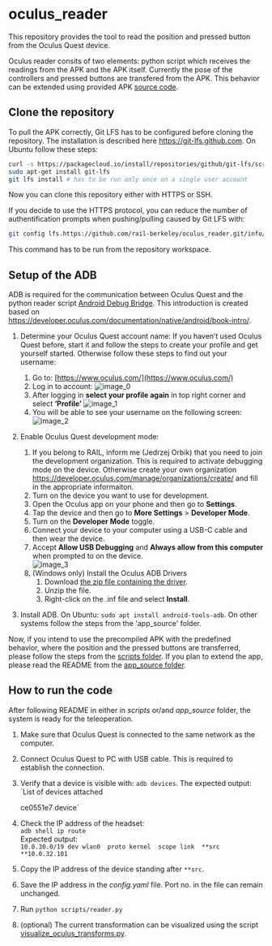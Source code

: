 # oculus_reader

This repository provides the tool to read the position and pressed button from the Oculus Quest device.

Oculus reader consits of two elements: python script which receives the readings from the APK and the APK itself. Currently the pose of the controllers and pressed buttons are transfered from the APK. This behavior can be extended using provided APK [source code](app_source).

## Clone the repository

To pull the APK correctly, Git LFS has to be configured before cloning the repository. The installation is described here https://git-lfs.github.com. On Ubuntu follow these steps:

```bash
curl -s https://packagecloud.io/install/repositories/github/git-lfs/script.deb.sh | sudo bash
sudo apt-get install git-lfs
git lfs install # has to be run only once on a single user account
```

Now you can clone this repository either with HTTPS or SSH.

If you decide to use the HTTPS protocol, you can reduce the number of authentification prompts when pushing/pulling caused by Git LFS with:

```bash
git config lfs.https://github.com/rail-berkeley/oculus_reader.git/info/lfs.locksverify false
```

This command has to be run from the repository workspace.

## Setup of the ADB

ADB is required for the communication between Oculus Quest and the python reader script [Android Debug Bridge](https://developer.android.com/studio/command-line/adb). This introduction is created based on <https://developer.oculus.com/documentation/native/android/book-intro/>.

1. Determine your Oculus Quest account name:
If you haven’t used Oculus Quest before, start it and follow the steps to create your profile and get yourself started. Otherwise follow these steps to find out your username:
    1. Go to: [https://www.oculus.com/](https://www.oculus.com/) 
    2. Log in to account:
    ![image_0](https://user-images.githubusercontent.com/14967831/106832581-c7288f00-6646-11eb-91e0-3b74e81a58ba.png)
    3. After logging in **select your profile again** in top right corner and select **‘Profile’**
    ![image_1](https://user-images.githubusercontent.com/14967831/106832585-c859bc00-6646-11eb-9a3d-3a55f844ee37.png)
    4. You will be able to see your username on the following screen:
    ![image_2](https://user-images.githubusercontent.com/14967831/106832678-f7702d80-6646-11eb-823e-1001d6bffe01.png)
2. Enable Oculus Quest development mode:
    1. If you belong to RAIL, inform me (Jedrzej Orbik) that you need to join the development organization. This is required to activate debugging mode on the device. Otherwise create your own organization <https://developer.oculus.com/manage/organizations/create/> and fill in the appropriate informaiton.
    2. Turn on the device you want to use for development.
    3. Open the Oculus app on your phone and then go to **Settings**.
    4. Tap the device and then go to **More Settings** > **Developer Mode**.
    5. Turn on the **Developer Mode** toggle.
    6. Connect your device to your computer using a USB-C cable and then wear the device.
    7. Accept **Allow USB Debugging** and **Always allow from this computer** when prompted to on the device.  
        ![image_3](https://user-images.githubusercontent.com/14967831/104061507-048d2e80-51f9-11eb-8327-7917f6a1ab60.png)  
    8. (Windows only) Install the Oculus ADB Drivers
        1. Download [the zip file containing the driver](https://developer.oculus.com/downloads/package/oculus-adb-drivers/).
        2. Unzip the file.
        3. Right-click on the .inf file and select **Install**.

3. Install ADB. On Ubuntu: `sudo apt install android-tools-adb`. On other systems follow the steps from the 'app_source' folder.

Now, if you intend to use the precompiled APK with the predefined behavior, where the position and the pressed buttons are transferred, please follow the steps from the [scripts folder](scripts/README.md). If you plan to extend the app, please read the README from the [app_source folder](app_source/README.md).

## How to run the code

After following README in either in *scripts* or/and *app_source* folder, the system is ready for the teleoperation.

1. Make sure that Oculus Quest is connected to the same network as the computer.
2. Connect Oculus Quest to PC with USB cable. This is required to establish the connection.
3. Verify that a device is visible with: `adb devices`. The expected output:
`List of devices attached

    ce0551e7                device`

4. Check the IP address of the headset:  
    `adb shell ip route`  
    Expected output:  
    `10.0.30.0/19 dev wlan0  proto kernel  scope link  **src **10.0.32.101`
5. Copy the IP address of the device standing after `**src`.
6. Save the IP address in the *config.yaml* file. Port no. in the file can remain unchanged.
7. Run `python scripts/reader.py`
8. (optional) The current transformation can be visualized using the script [visualize_oculus_transforms.py](scripts/visualize_oculus_transforms.py).

